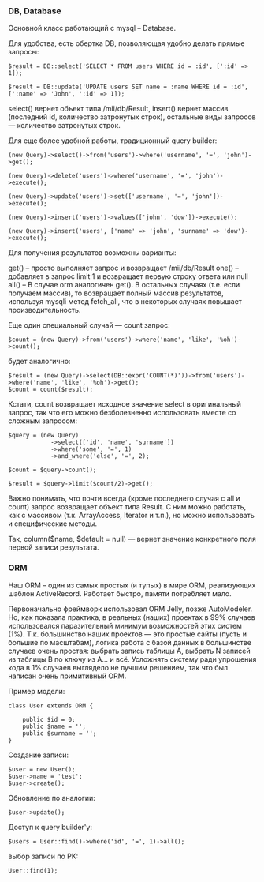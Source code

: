 ### DB, Database

Основной класс работающий с mysql – Database.

Для удобства, есть обертка DB, позволяющая удобно делать прямые запросы:

```
$result = DB::select('SELECT * FROM users WHERE id = :id', [':id' => 1]);

$result = DB::update('UPDATE users SET name = :name WHERE id = :id', [':name' => 'John', ':id' => 1]);
```

select() вернет объект типа /mii/db/Result, insert() вернет массив (последний id, количество затронутых строк), 
остальные виды запросов — количество затронутых строк.

Для еще более удобной работы, традиционный query builder:

```
(new Query)->select()->from('users')->where('username', '=', 'john')->get();

(new Query)->delete('users')->where('username', '=', 'john')->execute();

(new Query)->update('users')->set(['username', '=', 'john'])->execute();

(new Query)->insert('users')->values(['john', 'dow'])->execute();

(new Query)->insert('users', ['name' => 'john', 'surname' => 'dow')->execute();

```

Для получения результатов возможны варианты:

get() – просто выполняет запрос и возвращает /mii/db/Result
one() – добавляет в запрос limit 1 и возвращает первую строку ответа или null
all() – В случае orm аналогичен get(). В остальных случаях (т.е. если получаем массив), то возвращает полный массив результатов,
 используя mysqli метод fetch_all, что в некоторых случаях повышает производительность.

Еще один специальный случай — count запрос:
```
$count = (new Query)->from('users')->where('name', 'like', '%oh')->count();
```
будет аналогично:

```
$result = (new Query)->select(DB::expr('COUNT(*)'))->from('users')->where('name', 'like', '%oh')->get();
$count = count($result);
```

Кстати, count возвращает исходное значение select в оригинальный запрос, так что его можно безболезненно использовать вместе 
со сложным запросом:

```
$query = (new Query)
            ->select(['id', 'name', 'surname'])
            ->where('some', '=', 1)
            ->and_where('else', '=', 2);
            
$count = $query->count();

$result = $query->limit($count/2)->get();

```
 
 
Важно понимать, что почти всегда (кроме последнего случая с all и count) запрос возвращает объект типа Result. С ним можно работать,
как с массивом (т.к. ArrayAccess, Iterator и т.п.), но можно использовать и специфические методы.

Так, column($name, $default = null) — вернет значение конкретного поля первой записи результата.


### ORM
 
Наш ORM – один из самых простых (и тупых) в мире ORM, реализующих шаблон ActiveRecord. Работает быстро, памяти потребляет мало.

Первоначально фреймворк использовал ORM Jelly, позже AutoModeler. Но, как показала практика, в реальных (наших) проектах в 99% случаев 
использовался паразительный минимум возможностей этих систем (1%). Т.к. большинство наших проектов — это простые сайты (пусть и большие по
масштабам), логика работа с базой данных в большинстве случаев очень простая: выбрать запись таблицы A, выбрать N записей из 
таблицы B по ключу из A...  и всё. Усложнять систему ради упрощения кода в 1% случаев выглядело не лучшим решением, так что
был написан очень примитивный ORM.

Пример модели:

```
class User extends ORM {

    public $id = 0;
    public $name = '';
    public $surname = '';
}
```

Создание записи:
```
$user = new User();
$user->name = 'test';
$user->create();
```

Обновление по аналогии:
```
$user->update();
```

Доступ к query builder'у:

```
$users = User::find()->where('id', '=', 1)->all();
```

выбор записи по PK:

```
User::find(1);
```




